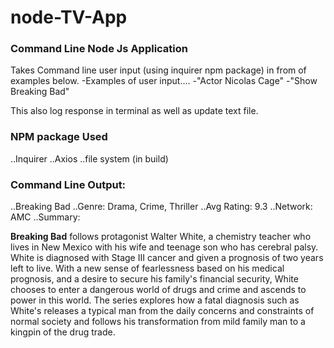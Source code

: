 # node-TV-App

### Command Line Node Js Application 
Takes Command line user input (using inquirer npm package) in from of examples below.
-Examples of user input....
-"Actor Nicolas Cage"
-"Show Breaking Bad"

This also log response in terminal as well as update text file.

### NPM package Used
..Inquirer
..Axios
..file system (in build)


### Command Line Output: 

..Breaking Bad
..Genre: Drama, Crime, Thriller
..Avg Rating: 9.3
..Network: AMC
..Summary: <p><b>Breaking Bad</b> follows protagonist Walter White, a chemistry teacher who lives in New Mexico with his wife and teenage son who has cerebral palsy. White is diagnosed with Stage III cancer and given a prognosis of two years left to live. With a new sense of fearlessness based on his medical prognosis, and a desire to secure his family's financial security, White chooses to enter a dangerous world of drugs and crime and ascends to power in this world. The series explores how a fatal diagnosis such as White's releases a typical man from the daily concerns and constraints of normal society and follows his transformation from mild family man to a kingpin of the drug trade.</p>
